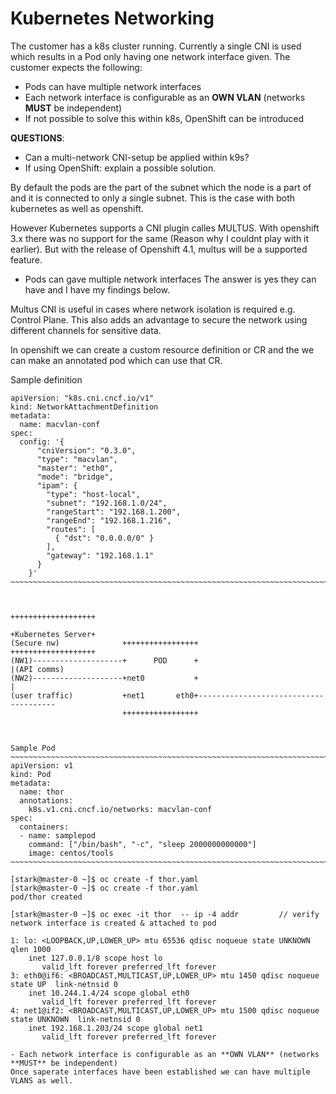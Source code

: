 # Kubernetes Networking

The customer has a k8s cluster running. Currently a single CNI is used which results in a Pod only having one network interface given. The customer expects the following:
	
- Pods can have multiple network interfaces
- Each network interface is configurable as an **OWN VLAN** (networks **MUST** be independent)
- If not possible to solve this within k8s, OpenShift can be introduced

**QUESTIONS**:
- Can a multi-network CNI-setup be applied within k9s?
- If using OpenShift: explain a possible solution.


By default the pods are the part of the subnet which the node is a part of and it is connected to only a single subnet.
This is the case with both kubernetes as well as openshift.

However Kubernetes supports a CNI plugin calles MULTUS. With openshift 3.x there was no support for the same (Reason why I couldnt play with it earlier).
But with the release of Openshift 4.1, multus will be a supported feature.

- Pods can gave multiple network interfaces
The answer is yes they can have and I have my findings below.


Multus CNI is useful in cases where network isolation is required e.g. Control Plane. This also adds an advantage to secure the network using different channels for sensitive data.

In openshift we can create a custom resource definition or CR and the we can make an annotated pod which can use that CR.

Sample definition
~~~~~~~~~~~~~~~~~~~~~~~~~~~~~~~~~~~~~~~~~~~~~~~~~~~~~~~~~~~~~~~~~~~~~~~~~~~~~~~~~~~~~~~~~~~~~~~~~~~~~~~~~~~~~~~~~~~~
apiVersion: "k8s.cni.cncf.io/v1"
kind: NetworkAttachmentDefinition
metadata:
  name: macvlan-conf
spec:
  config: '{
      "cniVersion": "0.3.0",
      "type": "macvlan",
      "master": "eth0",
      "mode": "bridge",
      "ipam": {
        "type": "host-local",
        "subnet": "192.168.1.0/24",
        "rangeStart": "192.168.1.200",
        "rangeEnd": "192.168.1.216",
        "routes": [
          { "dst": "0.0.0.0/0" }
        ],
        "gateway": "192.168.1.1"
      }
    }'
~~~~~~~~~~~~~~~~~~~~~~~~~~~~~~~~~~~~~~~~~~~~~~~~~~~~~~~~~~~~~~~~~~~~~~~~~~~~~~~~~~~~~~~~~~~~~~~~~~~~~~~~~~~~~~~~~~


                                                                   +++++++++++++++++++ 
                                                                   +Kubernetes Server+   
(Secure nw)              +++++++++++++++++                         +++++++++++++++++++  
(NW1)--------------------+      POD      +                                     |(API comms)
(NW2)--------------------+net0           +                                     |
(user traffic)           +net1       eth0+--------------------------------------
                         +++++++++++++++++



Sample Pod
~~~~~~~~~~~~~~~~~~~~~~~~~~~~~~~~~~~~~~~~~~~~~~~~~~~~~~~~~~~~~~~~~~~~~~~~~~~~~~~~~~~~~~~~~~~~~~~~~~~~~~~~~~~~~~~~~~
apiVersion: v1
kind: Pod
metadata:
  name: thor
  annotations:
    k8s.v1.cni.cncf.io/networks: macvlan-conf
spec:
  containers:
  - name: samplepod
    command: ["/bin/bash", "-c", "sleep 2000000000000"]
    image: centos/tools
~~~~~~~~~~~~~~~~~~~~~~~~~~~~~~~~~~~~~~~~~~~~~~~~~~~~~~~~~~~~~~~~~~~~~~~~~~~~~~~~~~~~~~~~~~~~~~~~~~~~~~~~~~~~~~~~~~

[stark@master-0 ~]$ oc create -f thor.yaml
[stark@master-0 ~]$ oc create -f thor.yaml 
pod/thor created

[stark@master-0 ~]$ oc exec -it thor  -- ip -4 addr			// verify network interface is created & attached to pod

1: lo: <LOOPBACK,UP,LOWER_UP> mtu 65536 qdisc noqueue state UNKNOWN qlen 1000 
    inet 127.0.0.1/8 scope host lo
       valid_lft forever preferred_lft forever
3: eth0@if6: <BROADCAST,MULTICAST,UP,LOWER_UP> mtu 1450 qdisc noqueue state UP  link-netnsid 0 
    inet 10.244.1.4/24 scope global eth0
       valid_lft forever preferred_lft forever
4: net1@if2: <BROADCAST,MULTICAST,UP,LOWER_UP> mtu 1500 qdisc noqueue state UNKNOWN  link-netnsid 0 
    inet 192.168.1.203/24 scope global net1
       valid_lft forever preferred_lft forever

- Each network interface is configurable as an **OWN VLAN** (networks **MUST** be independent)
Once saperate interfaces have been established we can have multiple VLANS as well.


